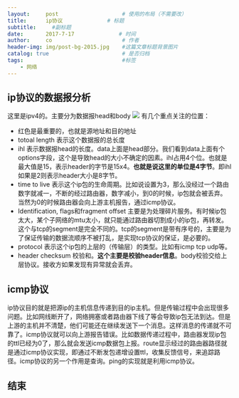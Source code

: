 ```yaml
---
layout:     post                    # 使用的布局（不需要改）
title:      ip协议              # 标题 
subtitle:     #副标题
date:       2017-7-17              # 时间
author:     co                      # 作者
header-img: img/post-bg-2015.jpg    #这篇文章标题背景图片
catalog: true                       # 是否归档
tags:                               #标签
    - 网络
---
```


## ip协议的数据报分析
这里是ipv4的。主要分为数据报head和body
![](https://gitee.com/whatplane/resource/raw/master/img/jt_20190315105601-min.png)
有几个重点关注的位置：
- 红色是最重要的，也就是源地址和目的地址
- totoal length 表示这个数据报的总长度
- ihl 表示数据报head的长度。data上面是head部分。我们看到data上面有个options字段，这个是导致head的大小不确定的因素。ihl占用4个位。也就是最大值是15，表示header的字节是15x4。**也就是说这里的单位是4字节**。即ihl如果是2则表示header大小是8字节。
- time to live 表示这个ip包的生命周期。比如说设置为3，那么没经过一个路由数字就减一，不断的经过路由器，数字减小，到0的时候，ip包就会被丢弃。当然为0的时候路由器会向上游主机报告，通过icmp协议。
- Identification, flags和fragment offset 主要是为处理碎片服务。有时候ip包太大，某个子网络的mtu太小，就只能通过路由器切割成小的ip包，再转发。这个与tcp的segment是完全不同的。tcp的segment是带有序号的，主要是为了保证传输的数据流顺序不被打乱，是实现tcp协议的保证，是必要的。
- protocol 表示这个ip包的上层的（传输层）的类型。比如有icmp tcp udp等。
- header checksum 校验和。**这个主要是校验header信息**。body校验交给上层协议。接收方如果发现有异常就会丢弃。

## icmp协议
ip协议目的就是把源ip的主机信息传递到目的ip主机。但是传输过程中会出现很多问题。比如网线断开了，网络拥塞或者路由器下线了等会导致ip包无法到达。但是上游的主机并不清楚，他们可能还在继续发送下一个消息。这样消息的传递就不可靠了。icmp协议就可以向上游报告错误。比如数据传递过程中，路由器发现ip包的ttl已经为0了，那么就会发送icmp数据包上报。route显示经过的路由器路径就是通过icmp协议实现，即通过不断发包递增设置ttl，收集反馈信号，来追踪路径。icmp协议的另一个作用是查询。ping的实现就是利用icmp协议。

## 结束